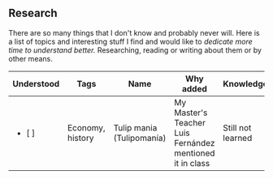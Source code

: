 ## Research

There are so many things that I don't know and probably never will. Here is a list of topics and interesting stuff I find and would like to _dedicate more time to understand better._ Researching, reading or writing about them or by other means.

| Understood | Tags | Name | Why added | Knowledge | Date Added | Date Understood |
|---|---|---|---|---|---|---|
|<ul><li>[ ] </li></ul> | Economy, history | Tulip mania (Tulipomanía) | My Master's Teacher Luis Fernández mentioned it in class | Still not learned | 2019 | null |
